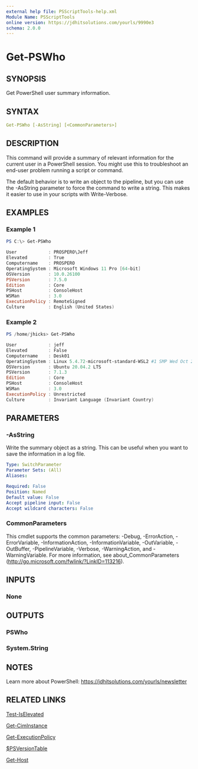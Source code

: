 ```yaml
---
external help file: PSScriptTools-help.xml
Module Name: PSScriptTools
online version: https://jdhitsolutions.com/yourls/9990e3
schema: 2.0.0
---
```


# Get-PSWho

## SYNOPSIS

Get PowerShell user summary information.

## SYNTAX

```yaml
Get-PSWho [-AsString] [<CommonParameters>]
```

## DESCRIPTION

This command will provide a summary of relevant information for the current user in a PowerShell session. You might use this to troubleshoot an end-user problem running a script or command.

The default behavior is to write an object to the pipeline, but you can use the -AsString parameter to force the command to write a string. This makes it easier to use in your scripts with Write-Verbose.

## EXAMPLES

### Example 1

```powershell
PS C:\> Get-PSWho

User            : PROSPERO\Jeff
Elevated        : True
Computername    : PROSPERO
OperatingSystem : Microsoft Windows 11 Pro [64-bit]
OSVersion       : 10.0.26100
PSVersion       : 7.5.0
Edition         : Core
PSHost          : ConsoleHost
WSMan           : 3.0
ExecutionPolicy : RemoteSigned
Culture         : English (United States)
```

### Example 2

```powershell
PS /home/jhicks> Get-PSWho

User            : jeff
Elevated        : False
Computername    : Desk01
OperatingSystem : Linux 5.4.72-microsoft-standard-WSL2 #1 SMP Wed Oct 28 23:40:43 UTC 2020
OSVersion       : Ubuntu 20.04.2 LTS
PSVersion       : 7.1.3
Edition         : Core
PSHost          : ConsoleHost
WSMan           : 3.0
ExecutionPolicy : Unrestricted
Culture         : Invariant Language (Invariant Country)
```

## PARAMETERS

### -AsString

Write the summary object as a string. This can be useful when you want to save the information in a log file.

```yaml
Type: SwitchParameter
Parameter Sets: (All)
Aliases:

Required: False
Position: Named
Default value: False
Accept pipeline input: False
Accept wildcard characters: False
```

### CommonParameters

This cmdlet supports the common parameters: -Debug, -ErrorAction, -ErrorVariable, -InformationAction, -InformationVariable, -OutVariable, -OutBuffer, -PipelineVariable, -Verbose, -WarningAction, and -WarningVariable. For more information, see about_CommonParameters (http://go.microsoft.com/fwlink/?LinkID=113216).

## INPUTS

### None

## OUTPUTS

### PSWho

### System.String

## NOTES

Learn more about PowerShell: https://jdhitsolutions.com/yourls/newsletter

## RELATED LINKS

[Test-IsElevated](Test-IsElevated.md)

[Get-CimInstance]()

[Get-ExecutionPolicy]()

[$PSVersionTable]()

[Get-Host]()
